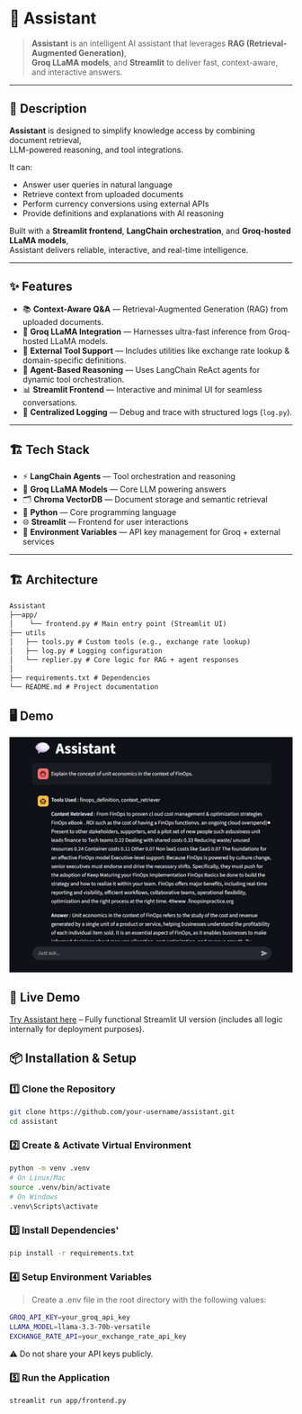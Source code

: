 # 🤖 Assistant

> **Assistant** is an intelligent AI assistant that leverages **RAG (Retrieval-Augmented Generation)**,  
> **Groq LLaMA models**, and **Streamlit** to deliver fast, context-aware, and interactive answers.

---

## 📝 Description
**Assistant** is designed to simplify knowledge access by combining document retrieval,  
LLM-powered reasoning, and tool integrations.  

It can:  
- Answer user queries in natural language  
- Retrieve context from uploaded documents  
- Perform currency conversions using external APIs  
- Provide definitions and explanations with AI reasoning  

Built with a **Streamlit frontend**, **LangChain orchestration**, and **Groq-hosted LLaMA models**,  
Assistant delivers reliable, interactive, and real-time intelligence.

---

## ✨ Features
- 📚 **Context-Aware Q&A** — Retrieval-Augmented Generation (RAG) from uploaded documents.  
- 🤖 **Groq LLaMA Integration** — Harnesses ultra-fast inference from Groq-hosted LLaMA models.  
- 🔌 **External Tool Support** — Includes utilities like exchange rate lookup & domain-specific definitions.  
- 🧠 **Agent-Based Reasoning** — Uses LangChain ReAct agents for dynamic tool orchestration.  
- 📊 **Streamlit Frontend** — Interactive and minimal UI for seamless conversations.  
- 📝 **Centralized Logging** — Debug and trace with structured logs (`log.py`).  

---

## 🏗️ Tech Stack
- ⚡ **LangChain Agents** — Tool orchestration and reasoning  
- 🧠 **Groq LLaMA Models** — Core LLM powering answers  
- 🗂️ **Chroma VectorDB** — Document storage and semantic retrieval  
- 🐍 **Python** — Core programming language  
- 🌐 **Streamlit** — Frontend for user interactions  
- 🔑 **Environment Variables** — API key management for Groq + external services  

---

## 🏗️ Architecture
```plaintext
Assistant
├──app/
│    └── frontend.py # Main entry point (Streamlit UI)
├── utils
│   ├── tools.py # Custom tools (e.g., exchange rate lookup)
│   ├── log.py # Logging configuration
│   └── replier.py # Core logic for RAG + agent responses
│       
├── requirements.txt # Dependencies
└── README.md # Project documentation
```

## 🖥️ Demo
![App Screenshot](assets/homepage.png)

## 🚀 Live Demo
[Try Assistant here](https://assistant-finops.streamlit.app/) – Fully functional Streamlit UI version (includes all logic internally for deployment purposes).

## 📦 Installation & Setup

### 1️⃣ Clone the Repository
```bash
git clone https://github.com/your-username/assistant.git
cd assistant
```
### 2️⃣ Create & Activate Virtual Environment
```bash
python -m venv .venv
# On Linux/Mac
source .venv/bin/activate
# On Windows
.venv\Scripts\activate
```
### 3️⃣ Install Dependencies'
```bash
pip install -r requirements.txt
```
### 4️⃣ Setup Environment Variables
> Create a .env file in the root directory with the following values:
```bash
GROQ_API_KEY=your_groq_api_key
LLAMA_MODEL=llama-3.3-70b-versatile
EXCHANGE_RATE_API=your_exchange_rate_api_key
```
⚠️ Do not share your API keys publicly.

### 5️⃣ Run the Application
```bash
streamlit run app/frontend.py
```